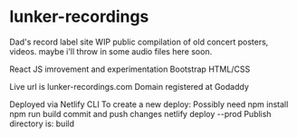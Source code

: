 # lunker-recordings
Dad's record label site WIP
public compilation of old concert posters, videos. maybe i'll throw in some audio files here soon.

React JS imrovement and experimentation 
Bootstrap
HTML/CSS

Live url is lunker-recordings.com
Domain registered at Godaddy

Deployed via Netlify CLI
To create a new deploy:
Possibly need npm install
npm run build
commit and push changes
netlify deploy --prod
Publish directory is: build


